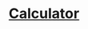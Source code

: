 # <h1 align="center"><a href="https://skytner.github.io/Calculator/" target="_blank">Calculator</a>


